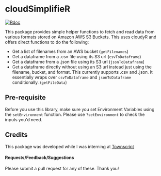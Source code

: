 # cloudSimplifieR

[![Rdoc](http://www.rdocumentation.org/badges/version/cloudSimplifieR)](http://www.rdocumentation.org/packages/cloudSimplifieR)
 
This package provides simple helper functions to fetch and read data from various formats stored on Amazon AWS S3 Buckets. This uses cloudyR and offers direct functions to do the following:

- Get a list of filenames from an AWS bucket (`getFilenames`)
- Get a dataframe from a .csv file using its S3 url (`csvToDataframe`)
- Get a dataframe from a .json file using its S3 url (`jsonToDataframe`)
- Get a dataframe directly without using an S3 url instead just using the filename, bucket, and format. This currently supports .csv and .json. It essentially wraps over `csvToDataframe` and `jsonToDataframe` conditionally. (`getFileData`)

## Pre-requisite

Before you use this library, make sure you set Environment Variables using the `setEnvironment` function. Please use `?setEnvironment` to check the inputs you'd need.

## Credits

This package was developed while I was interning at [Townscript](https://www.townscript.com/)

#### Requests/Feedback/Suggestions

Please submit a pull request for any of these. Thank you!
